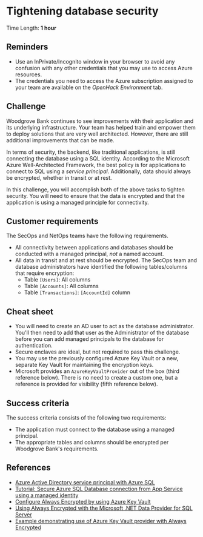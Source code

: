 # Tightening database security

Time Length: **1 hour**

## Reminders

* Use an InPrivate/Incognito window in your browser to avoid any confusion with any other credentials that you may use to access Azure resources.
* The credentials you need to access the Azure subscription assigned to your team are available on the _OpenHack Environment_ tab.

## Challenge

Woodgrove Bank continues to see improvements with their application and its underlying infrastructure. Your team has helped train and empower them to deploy solutions that are very well architected. However, there are still additional improvements that can be made.

In terms of security, the backend, like traditional applications, is still connecting the database using a SQL identity. According to the Microsoft Azure Well-Architected Framework, the best policy is for applications to connect to SQL using a _service principal_. Additionally, data should always be encrypted, whether in transit or at rest.

In this challenge, you will accomplish both of the above tasks to tighten security. You will need to ensure that the data is encrypted and that the application is using a managed principle for connectivity.

## Customer requirements

The SecOps and NetOps teams have the following requirements.

* All connectivity between applications and databases should be conducted with a managed principal, _not_ a named account.
* All data in transit and at rest should be encrypted. The SecOps team and database administrators have identified the following tables/columns that require encryption:
    * Table `[Users]`: All columns
    * Table `[Accounts]`: All columns
    * Table `[Transactions]`: `[AccountId]` column

## Cheat sheet

* You will need to create an AD user to act as the database administrator. You'll then need to add that user as the Administrator of the database before you can add managed principals to the database for authentication.
* Secure enclaves are ideal, but not required to pass this challenge.
* You may use the previously configured Azure Key Vault or a new, separate Key Vault for maintaining the encryption keys.
* Microsoft provides an `AzureKeyVaultProvider` out of the box (third reference below). There is no need to create a custom one, but a reference is provided for visibility (fifth reference below).

## Success criteria

The success criteria consists of the following two requirements:

* The application must connect to the database using a managed principal.
* The appropriate tables and columns should be encrypted per Woodgrove Bank's requirements.

## References

* <a href="https://docs.microsoft.com/azure/azure-sql/database/authentication-aad-service-principal" target="_blank">Azure Active Directory service principal with Azure SQL</a>
* <a href="https://docs.microsoft.com/azure/app-service/app-service-web-tutorial-connect-msi?tabs=windowsclient%2Cdotnet" target="_blank">Tutorial: Secure Azure SQL Database connection from App Service using a managed identity</a>
* <a href="https://docs.microsoft.com/azure/azure-sql/database/always-encrypted-azure-key-vault-configure?tabs=azure-powershell" target="_blank">Configure Always Encrypted by using Azure Key Vault</a>
* <a href="https://docs.microsoft.com/sql/connect/ado-net/sql/sqlclient-support-always-encrypted?view=sql-server-ver15" target="_blank">Using Always Encrypted with the Microsoft .NET Data Provider for SQL Server</a>
* <a href="https://docs.microsoft.com/sql/connect/ado-net/sql/azure-key-vault-example?view=sql-server-ver15" target="_blank">Example demonstrating use of Azure Key Vault provider with Always Encrypted</a>
